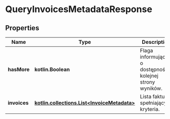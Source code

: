 
# QueryInvoicesMetadataResponse

## Properties
| Name | Type | Description | Notes |
| ------------ | ------------- | ------------- | ------------- |
| **hasMore** | **kotlin.Boolean** | Flaga informująca o dostępności kolejnej strony wyników. |  |
| **invoices** | [**kotlin.collections.List&lt;InvoiceMetadata&gt;**](InvoiceMetadata.md) | Lista faktur spełniających kryteria. |  |



